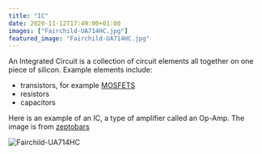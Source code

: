 ```yaml
---
title: "IC"
date: 2020-11-12T17:49:00+01:00
images: ["Fairchild-UA714HC.jpg"]
featured_image: "Fairchild-UA714HC.jpg"
---
```


An Integrated Circuit is a collection of circuit elements all together on one piece of silicon.
Example elements include:

* transistors, for example [MOSFETS](/terminology/mosfet)
* resistors
* capacitors

Here is an example of an IC, a type of amplifier called an Op-Amp.
The image is from [zeptobars](https://zeptobars.com/en/read/Fairchild-UA714HC-precision-opamp-fuses-trimming)

![Fairchild-UA714HC](/Fairchild-UA714HC.jpg)
